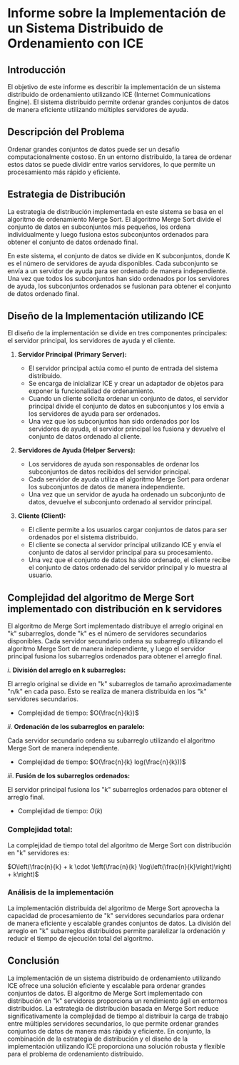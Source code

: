# **Informe sobre la Implementación de un Sistema Distribuido de Ordenamiento con ICE**

## **Introducción**

El objetivo de este informe es describir la implementación de un sistema distribuido de ordenamiento utilizando ICE (Internet Communications Engine). El sistema distribuido permite ordenar grandes conjuntos de datos de manera eficiente utilizando múltiples servidores de ayuda.

## **Descripción del Problema**

Ordenar grandes conjuntos de datos puede ser un desafío computacionalmente costoso. En un entorno distribuido, la tarea de ordenar estos datos se puede dividir entre varios servidores, lo que permite un procesamiento más rápido y eficiente.

## **Estrategia de Distribución**

La estrategia de distribución implementada en este sistema se basa en el algoritmo de ordenamiento Merge Sort. El algoritmo Merge Sort divide el conjunto de datos en subconjuntos más pequeños, los ordena individualmente y luego fusiona estos subconjuntos ordenados para obtener el conjunto de datos ordenado final. 

En este sistema, el conjunto de datos se divide en K subconjuntos, donde K es el número de servidores de ayuda disponibles. Cada subconjunto se envía a un servidor de ayuda para ser ordenado de manera independiente. Una vez que todos los subconjuntos han sido ordenados por los servidores de ayuda, los subconjuntos ordenados se fusionan para obtener el conjunto de datos ordenado final.

## **Diseño de la Implementación utilizando ICE**

El diseño de la implementación se divide en tres componentes principales: el servidor principal, los servidores de ayuda y el cliente.

1. **Servidor Principal (Primary Server):**
   - El servidor principal actúa como el punto de entrada del sistema distribuido.
   - Se encarga de inicializar ICE y crear un adaptador de objetos para exponer la funcionalidad de ordenamiento.
   - Cuando un cliente solicita ordenar un conjunto de datos, el servidor principal divide el conjunto de datos en subconjuntos y los envía a los servidores de ayuda para ser ordenados.
   - Una vez que los subconjuntos han sido ordenados por los servidores de ayuda, el servidor principal los fusiona y devuelve el conjunto de datos ordenado al cliente.

2. **Servidores de Ayuda (Helper Servers):**
   - Los servidores de ayuda son responsables de ordenar los subconjuntos de datos recibidos del servidor principal.
   - Cada servidor de ayuda utiliza el algoritmo Merge Sort para ordenar los subconjuntos de datos de manera independiente.
   - Una vez que un servidor de ayuda ha ordenado un subconjunto de datos, devuelve el subconjunto ordenado al servidor principal.

3. **Cliente (Client):**
   - El cliente permite a los usuarios cargar conjuntos de datos para ser ordenados por el sistema distribuido.
   - El cliente se conecta al servidor principal utilizando ICE y envía el conjunto de datos al servidor principal para su procesamiento.
   - Una vez que el conjunto de datos ha sido ordenado, el cliente recibe el conjunto de datos ordenado del servidor principal y lo muestra al usuario.

## Complejidad del algoritmo de Merge Sort implementado con distribución en k servidores

El algoritmo de Merge Sort implementado distribuye el arreglo original en "k" subarreglos, donde "k" es el número de servidores secundarios disponibles. Cada servidor secundario ordena su subarreglo utilizando el algoritmo Merge Sort de manera independiente, y luego el servidor principal fusiona los subarreglos ordenados para obtener el arreglo final.

$i$. **División del arreglo en k subarreglos:**

El arreglo original se divide en "k" subarreglos de tamaño aproximadamente "n/k" en cada paso. Esto se realiza de manera distribuida en los "k" servidores secundarios.

- Complejidad de tiempo: $O(\frac{n}{k})$

$ii$. **Ordenación de los subarreglos en paralelo:**

Cada servidor secundario ordena su subarreglo utilizando el algoritmo Merge Sort de manera independiente.

- Complejidad de tiempo: $O(\frac{n}{k} log(\frac{n}{k}))$

$iii$. **Fusión de los subarreglos ordenados:**

El servidor principal fusiona los "k" subarreglos ordenados para obtener el arreglo final.

- Complejidad de tiempo: $O(k)$

### Complejidad total:

La complejidad de tiempo total del algoritmo de Merge Sort con distribución en "k" servidores es:

$O\left(\frac{n}{k} + k \cdot \left(\frac{n}{k} \log\left(\frac{n}{k}\right)\right) + k\right)$

### Análisis de la implementación

La implementación distribuida del algoritmo de Merge Sort aprovecha la capacidad de procesamiento de "k" servidores secundarios para ordenar de manera eficiente y escalable grandes conjuntos de datos. La división del arreglo en "k" subarreglos distribuidos permite paralelizar la ordenación y reducir el tiempo de ejecución total del algoritmo.

## **Conclusión**

La implementación de un sistema distribuido de ordenamiento utilizando ICE ofrece una solución eficiente y escalable para ordenar grandes conjuntos de datos. El algoritmo de Merge Sort implementado con distribución en "k" servidores proporciona un rendimiento ágil en entornos distribuidos. La estrategia de distribución basada en Merge Sort reduce significativamente la complejidad de tiempo al distribuir la carga de trabajo entre múltiples servidores secundarios, lo que permite ordenar grandes conjuntos de datos de manera más rápida y eficiente. En conjunto, la combinación de la estrategia de distribución y el diseño de la implementación utilizando ICE proporciona una solución robusta y flexible para el problema de ordenamiento distribuido.
